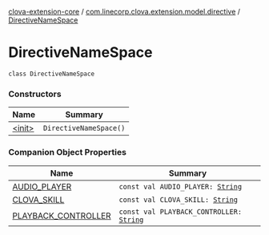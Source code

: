[clova-extension-core](../../index.md) / [com.linecorp.clova.extension.model.directive](../index.md) / [DirectiveNameSpace](./index.md)

# DirectiveNameSpace

`class DirectiveNameSpace`

### Constructors

| Name | Summary |
|---|---|
| [&lt;init&gt;](-init-.md) | `DirectiveNameSpace()` |

### Companion Object Properties

| Name | Summary |
|---|---|
| [AUDIO_PLAYER](-a-u-d-i-o_-p-l-a-y-e-r.md) | `const val AUDIO_PLAYER: `[`String`](https://kotlinlang.org/api/latest/jvm/stdlib/kotlin/-string/index.html) |
| [CLOVA_SKILL](-c-l-o-v-a_-s-k-i-l-l.md) | `const val CLOVA_SKILL: `[`String`](https://kotlinlang.org/api/latest/jvm/stdlib/kotlin/-string/index.html) |
| [PLAYBACK_CONTROLLER](-p-l-a-y-b-a-c-k_-c-o-n-t-r-o-l-l-e-r.md) | `const val PLAYBACK_CONTROLLER: `[`String`](https://kotlinlang.org/api/latest/jvm/stdlib/kotlin/-string/index.html) |
